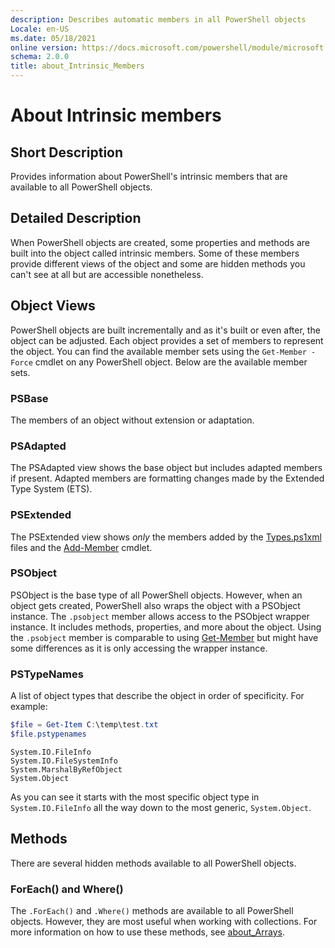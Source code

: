 ```yaml
---
description: Describes automatic members in all PowerShell objects
Locale: en-US
ms.date: 05/18/2021
online version: https://docs.microsoft.com/powershell/module/microsoft.powershell.core/about/about_Inrinsic_Members?view=powershell-5.1&WT.mc_id=ps-gethelp
schema: 2.0.0
title: about_Intrinsic_Members
---
```


# About Intrinsic members

## Short Description

Provides information about PowerShell's intrinsic members that are available to
all PowerShell objects.

## Detailed Description

When PowerShell objects are created, some properties and methods are built into
the object called intrinsic members. Some of these members provide different
views of the object and some are hidden methods you can't see at all but are
accessible nonetheless.

## Object Views

PowerShell objects are built incrementally and as it's built or even after, the
object can be adjusted. Each object provides a set of members to represent the
object. You can find the available member sets using the `Get-Member -Force`
cmdlet on any PowerShell object. Below are the available member sets.

### PSBase

The members of an object without extension or adaptation.

### PSAdapted

The PSAdapted view shows the base object but includes adapted members if present.
Adapted members are formatting changes made by the Extended Type System (ETS).

### PSExtended

The PSExtended view shows _only_ the members added by the [Types.ps1xml](about_Types.ps1xml.md)
files and the [Add-Member](../../Microsoft.PowerShell.Utility/Add-Member.md) cmdlet.

### PSObject

PSObject is the base type of all PowerShell objects. However, when an object
gets created, PowerShell also wraps the object with a PSObject instance. The
`.psobject` member allows access to the PSObject wrapper instance. It includes
methods, properties, and more about the object. Using the `.psobject` member is
comparable to using [Get-Member](../../Microsoft.PowerShell.Utility/Get-Member.md)
but might have some differences as it is only accessing the wrapper instance.

### PSTypeNames

A list of object types that describe the object in order of specificity. For
example:

```powershell
$file = Get-Item C:\temp\test.txt
$file.pstypenames
```

```Output
System.IO.FileInfo
System.IO.FileSystemInfo
System.MarshalByRefObject
System.Object
```

As you can see it starts with the most specific object type in
`System.IO.FileInfo` all the way down to the most generic, `System.Object`.

## Methods

There are several hidden methods available to all PowerShell objects.

### ForEach() and Where()

The `.ForEach()` and `.Where()` methods are available to all PowerShell
objects. However, they are most useful when working with collections. For more
information on how to use these methods, see [about_Arrays](about_Arrays.md).
